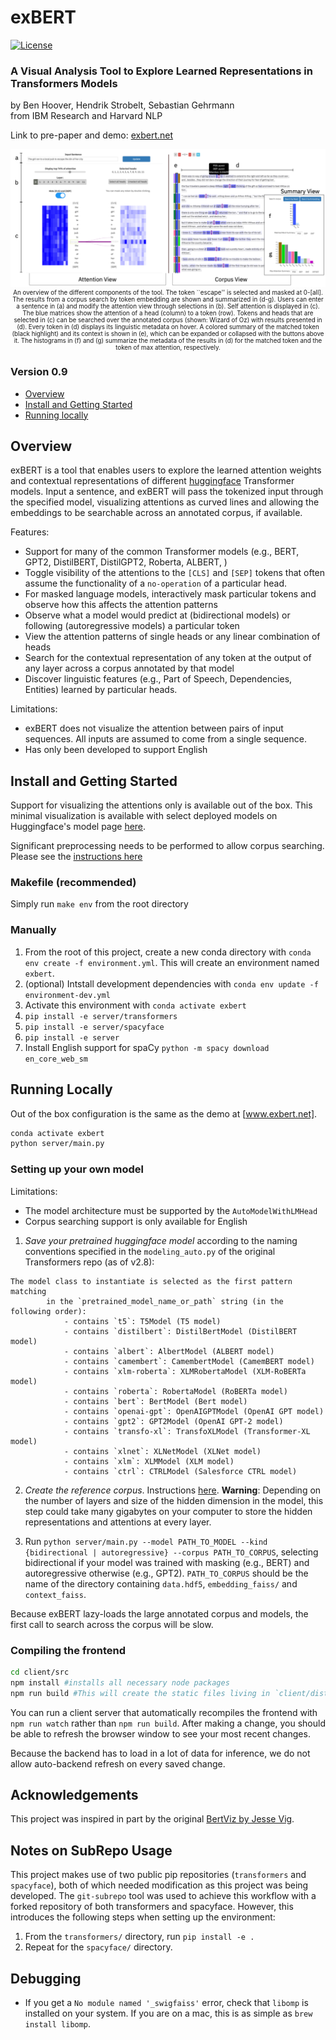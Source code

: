 # exBERT

[![License](https://img.shields.io/badge/License-Apache%202.0-blue.svg)](https://opensource.org/licenses/Apache-2.0)

### A Visual Analysis Tool to Explore Learned Representations in Transformers Models
by Ben Hoover, Hendrik Strobelt, Sebastian Gehrmann <br/>
from IBM Research and Harvard NLP

Link to pre-paper and demo: [exbert.net](http://exbert.net)


<div style='text-align:center;'>

<img src="client/src/img/exbert_teaser_V2.png">

<div style='font-size:70%;'>An overview of the different components of the tool. The token ``escape'' is selected and masked at 0-[all]. The results from a corpus search by token embedding are shown and summarized in (d-g). Users can enter a sentence in (a) and modify the attention view through selections in (b). Self attention is displayed in (c). The blue matrices show the attention of a head (column) to a token (row). Tokens and heads that are selected in (c) can be searched over the annotated corpus (shown: Wizard of Oz) with results presented in (d). Every token in (d) displays its linguistic metadata on hover. A colored summary of the matched token (black highlight) and its context is shown in (e), which can be expanded or collapsed with the buttons above it. The histograms in (f) and (g) summarize the metadata of the results in (d) for the matched token and the token of max attention, respectively.</div>

</div>

### Version 0.9

- [Overview](#overview)
- [Install and Getting Started](#install-and-getting-started)
- [Running locally](#running-locally)


## Overview

exBERT is a tool that enables users to explore the learned attention weights and contextual representations of different [huggingface](https://huggingface.co/) Transformer models. Input a sentence, and exBERT will pass the tokenized input through the specified model, visualizing attentions as curved lines and allowing the embeddings to be searchable across an annotated corpus, if available. 

Features:
- Support for many of the common Transformer models (e.g., BERT, GPT2, DistilBERT, DistilGPT2, Roberta, ALBERT, )
- Toggle visibility of the attentions to the `[CLS]` and `[SEP]` tokens that often assume the functionality of a `no-operation` of a particular head.
- For masked language models, interactively mask particular tokens and observe how this affects the attention patterns 
- Observe what a model would predict at (bidirectional models) or following (autoregressive models) a particular token
- View the attention patterns of single heads or any linear combination of heads
- Search for the contextual representation of any token at the output of any layer across a corpus annotated by that model
- Discover linguistic features (e.g., Part of Speech, Dependencies, Entities) learned by particular heads. 

Limitations:
- exBERT does not visualize the attention between pairs of input sequences. All inputs are assumed to come from a single sequence. 
- Has only been developed to support English


## Install and Getting Started

Support for visualizing the attentions only is available out of the box. This minimal visualization is available with select deployed models on Huggingface's model page [here](https://huggingface.co/exbert). 

Significant preprocessing needs to be performed to allow corpus searching. Please see the [instructions here](https://github.com/bhoov/exbert/tree/master/server/data_processing)

### Makefile (recommended)
Simply run `make env` from the root directory

### Manually
1. From the root of this project, create a new conda directory with `conda env create -f environment.yml`. This will create an environment named `exbert`. 
2. (optional) Intstall development dependencies with `conda env update -f environment-dev.yml`
3. Activate this environment with `conda activate exbert`
4. `pip install -e server/transformers`
5. `pip install -e server/spacyface`
6. `pip install -e server`
7. Install English support for spaCy `python -m spacy download en_core_web_sm`

## Running Locally

Out of the box configuration is the same as the demo at [www.exbert.net].

```bash
conda activate exbert
python server/main.py
```

### Setting up your own model

Limitations:
- The model architecture must be supported by the `AutoModelWithLMHead`
- Corpus searching support is only available for English

1. *Save your pretrained huggingface model* according to the naming conventions specified in the `modeling_auto.py` of the original Transformers repo (as of v2.8):

```
The model class to instantiate is selected as the first pattern matching
        in the `pretrained_model_name_or_path` string (in the following order):
            - contains `t5`: T5Model (T5 model)
            - contains `distilbert`: DistilBertModel (DistilBERT model)
            - contains `albert`: AlbertModel (ALBERT model)
            - contains `camembert`: CamembertModel (CamemBERT model)
            - contains `xlm-roberta`: XLMRobertaModel (XLM-RoBERTa model)
            - contains `roberta`: RobertaModel (RoBERTa model)
            - contains `bert`: BertModel (Bert model)
            - contains `openai-gpt`: OpenAIGPTModel (OpenAI GPT model)
            - contains `gpt2`: GPT2Model (OpenAI GPT-2 model)
            - contains `transfo-xl`: TransfoXLModel (Transformer-XL model)
            - contains `xlnet`: XLNetModel (XLNet model)
            - contains `xlm`: XLMModel (XLM model)
            - contains `ctrl`: CTRLModel (Salesforce CTRL model)
```

2. *Create the reference corpus*. Instructions [here](./server/data_processing/README.md). **Warning**: Depending on the number of layers and size of the hidden dimension in the model, this step could take many gigabytes on your computer to store the hidden representations and attentions at every layer. 

3. Run `python server/main.py --model PATH_TO_MODEL --kind {bidirectional | autoregressive} --corpus PATH_TO_CORPUS`, selecting bidirectional if your model was trained with masking (e.g., BERT) and autoregressive otherwise (e.g., GPT2). `PATH_TO_CORPUS` should be the name of the directory containing `data.hdf5`, `embedding_faiss/` and `context_faiss`.

Because exBERT lazy-loads the large annotated corpus and models, the first call to search across the corpus will be slow.

### Compiling the frontend

```bash
cd client/src
npm install #installs all necessary node packages
npm run build #This will create the static files living in `client/dist`. 
```

You can run a client server that automatically recompiles the frontend with `npm run watch` rather than `npm run build`. After making a change, you should be able to refresh the browser window to see your most recent changes.

Because the backend has to load in a lot of data for inference, we do not allow auto-backend refresh on every saved change.

## Acknowledgements
This project was inspired in part by the original [BertViz by Jesse Vig](https://github.com/jessevig/bertviz).

## Notes on SubRepo Usage
This project makes use of two public pip repositories (`transformers` and `spacyface`), both of which needed modification as this project was being developed. The `git-subrepo` tool was used to achieve this workflow with a forked repository of both transformers and spacyface. However, this introduces the following steps when setting up the environment:

1. From the `transformers/` directory, run `pip install -e .`
2. Repeat for the `spacyface/` directory.

## Debugging
- If you get a `No module named '_swigfaiss'` error, check that `libomp` is installed on your system. If you are on a mac, this is as simple as `brew install libomp`.
